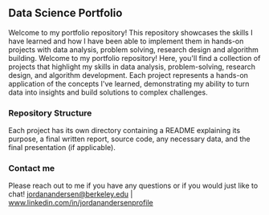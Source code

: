 ##  Data Science Portfolio
Welcome to my portfolio repository! This repository showcases the skills I have learned and how I have been able to implement them in hands-on projects with data analysis, problem solving, research design and algorithm building. Welcome to my portfolio repository! Here, you'll find a collection of projects that highlight my skills in data analysis, problem-solving, research design, and algorithm development. Each project represents a hands-on application of the concepts I've learned, demonstrating my ability to turn data into insights and build solutions to complex challenges.

###  Repository Structure

Each project has its own directory containing a README explaining its purpose, a final written report, source code, any necessary data, and the final presentation (if applicable). 

### Contact me

Please reach out to me if you have any questions or if you would just like to chat! jordanandersen@berkeley.edu | www.linkedin.com/in/jordanandersenprofile 

